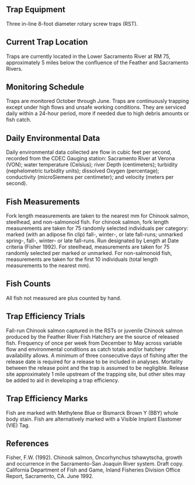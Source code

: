 ## Trap Equipment
Three in-line 8-foot diameter rotary screw traps (RST).

## Current Trap Location
Traps are currently located in the Lower Sacramento River at RM 75, approximately 5 miles below the confluence of the Feather and Sacramento Rivers.

## Monitoring Schedule
Traps are monitored October through June. Traps are continuously trapping except under high flows and unsafe working conditions. They are serviced daily within a 24-hour period, more if needed due to high debris amounts or fish catch.

## Daily Environmental Data
Daily environmental data collected are flow in cubic feet per second, recorded from the CDEC Gauging station: Sacramento River at Verona (VON); water temperature (Celsius); river Depth (centimeters); turbidity (nephelometric turbidity units); dissolved Oxygen (percentage); conductivity (microSiemens per centimeter); and velocity (meters per second).

## Fish Measurements
Fork length measurements are taken to the nearest mm for Chinook salmon, steelhead, and non-salmonoid fish. For chinook salmon, fork length measurements are taken for 75 randomly selected individuals per category: marked (with an adipose fin clip) fall-, winter-, or late fall-runs; unmarked spring-, fall-, winter- or late fall-runs. Run designated by Length at Date criteria (Fisher 1992). For steelhead, measurements are taken for 75 randomly selected per marked or unmarked. For non-salmonoid fish, measurements are taken for the first 10 individuals (total length measurements to the nearest mm). 

## Fish Counts
All fish not measured are plus counted by hand.

## Trap Efficiency Trials
Fall-run Chinook salmon captured in the RSTs or juvenile Chinook salmon produced by the Feather River Fish Hatchery are the source of released fish. Frequency of once per week from December to May across variable flow and environmental conditions as catch totals and/or hatchery availability allows. A minimum of three consecutive days of fishing after the release date is required for a release to be included in analyses. Mortality between the release point and the trap is assumed to be negligible. Release site approximately 1 mile upstream of the trapping site, but other sites may be added to aid in developing a trap efficiency. 

## Trap Efficiency Marks
Fish are marked with Methylene Blue or Bismarck Brown Y (BBY) whole body stain. Fish are alternatively marked with a Visible Implant Elastomer (VIE) Tag.   

## References
Fisher, F.W. (1992). Chinook salmon, Oncorhynchus tshawytscha, growth and occurrence in the Sacramento-San Joaquin River system. Draft copy. California Department of Fish and Game, Inland Fisheries Division Office Report, Sacramento, CA. June 1992.
